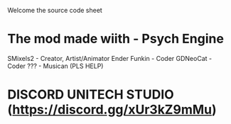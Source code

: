 Welcome the source code sheet
# The mod made wiith - Psych Engine
SMixels2 - Creator, Artist/Animator
Ender Funkin - Coder
GDNeoCat - Coder
??? - Musican (PLS HELP)
# DISCORD UNITECH STUDIO (https://discord.gg/xUr3kZ9mMu)
